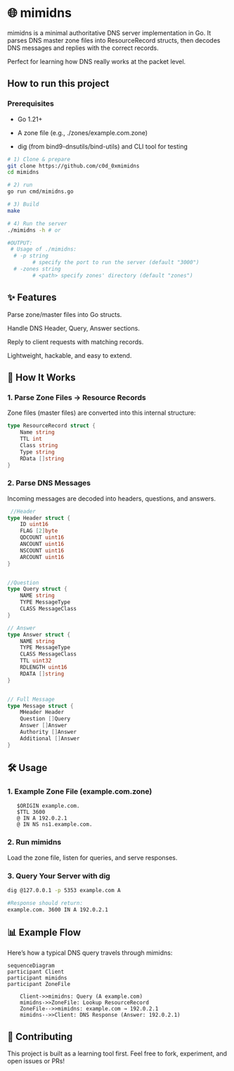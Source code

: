 # 🌐 mimidns

mimidns is a minimal authoritative DNS server implementation in Go.
It parses DNS master zone files into ResourceRecord structs, then decodes DNS messages and replies with the correct records.

Perfect for learning how DNS really works at the packet level.

## How to run this project

### Prerequisites

+ Go 1.21+

+ A zone file (e.g., ./zones/example.com.zone)

+ dig (from bind9-dnsutils/bind-utils) and CLI tool for testing

```bash
# 1) Clone & prepare
git clone https://github.com/c0d_0xmimidns
cd mimidns

# 2) run
go run cmd/mimidns.go

# 3) Build
make

# 4) Run the server
./mimidns -h # or

#OUTPUT:
 # Usage of ./mimidns:
  # -p string
        # specify the port to run the server (default "3000")
  # -zones string
        # <path> specify zones' directory (default "zones")
```
## ✨ Features

Parse zone/master files into Go structs.

Handle DNS Header, Query, Answer sections.

Reply to client requests with matching records.

Lightweight, hackable, and easy to extend.

## 📖 How It Works

### 1. Parse Zone Files → Resource Records

Zone files (master files) are converted into this internal structure:

```go
type ResourceRecord struct {
    Name string
    TTL int
    Class string
    Type string
    RData []string
}

```

### 2. Parse DNS Messages

Incoming messages are decoded into headers, questions, and answers.

```go
 //Header
type Header struct {
    ID uint16
    FLAG [2]byte
    QDCOUNT uint16
    ANCOUNT uint16
    NSCOUNT uint16
    ARCOUNT uint16
}


//Question
type Query struct {
    NAME string
    TYPE MessageType
    CLASS MessageClass
}

// Answer
type Answer struct {
    NAME string
    TYPE MessageType
    CLASS MessageClass
    TTL uint32
    RDLENGTH uint16
    RDATA []string
}


// Full Message
type Message struct {
    MHeader Header
    Question []Query
    Answer []Answer
    Authority []Answer
    Additional []Answer
}


```

## 🛠️ Usage

### 1. Example Zone File (example.com.zone)

```zone
   $ORIGIN example.com.
   $TTL 3600
   @ IN A 192.0.2.1
   @ IN NS ns1.example.com.
```

### 2. Run mimidns

Load the zone file, listen for queries, and serve responses.

### 3. Query Your Server with dig

```bash
dig @127.0.0.1 -p 5353 example.com A

#Response should return:
example.com. 3600 IN A 192.0.2.1

```

## 📊 Example Flow

Here’s how a typical DNS query travels through mimidns:

```mermaid
sequenceDiagram
participant Client
participant mimidns
participant ZoneFile

    Client->>mimidns: Query (A example.com)
    mimidns->>ZoneFile: Lookup ResourceRecord
    ZoneFile-->>mimidns: example.com → 192.0.2.1
    mimidns-->>Client: DNS Response (Answer: 192.0.2.1)
```



## 🤝 Contributing

This project is built as a learning tool first.
Feel free to fork, experiment, and open issues or PRs!
